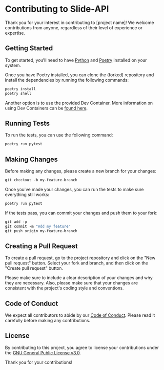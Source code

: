 # Contributing to Slide-API

Thank you for your interest in contributing to [project name]! We welcome contributions from anyone, regardless of their level of experience or expertise.

## Getting Started

To get started, you'll need to have [Python](https://www.python.org) and [Poetry](https://python-poetry.org/) installed on your system.

Once you have Poetry installed, you can clone the (forked) repository and install the dependencies by running the following commands:

```bash
poetry install
poetry shell
```

Another option is to use the provided Dev Container. More information on using Dev Containers can be
[found here](https://code.visualstudio.com/docs/devcontainers/containers).

## Running Tests

To run the tests, you can use the following command:

```python
poetry run pytest
```

## Making Changes

Before making any changes, please create a new branch for your changes:

```bash
git checkout -b my-feature-branch
```

Once you've made your changes, you can run the tests to make sure everything still works:

```bash
poetry run pytest
```

If the tests pass, you can commit your changes and push them to your fork:

```bash
git add -p
git commit -m "Add my feature"
git push origin my-feature-branch
```

## Creating a Pull Request

To create a pull request, go to the project repository and click on the "New pull request" button. Select your fork and branch, and then click on the "Create pull request" button.

Please make sure to include a clear description of your changes and why they are necessary. Also, please make sure that your changes are consistent with the project's coding style and conventions.

## Code of Conduct

We expect all contributors to abide by our [Code of Conduct](./CODE_OF_CONDUCT.md). Please read it carefully before making any contributions.

## License

By contributing to this project, you agree to license your contributions under the [GNU General Public License v3.0](./LICENSE).

Thank you for your contributions!
